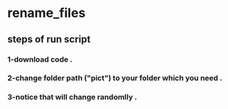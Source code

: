 # rename_files
## steps of run script 
### 1-download code .
### 2-change folder path ("pict") to your folder which you need .
### 3-notice that will change randomlly .
